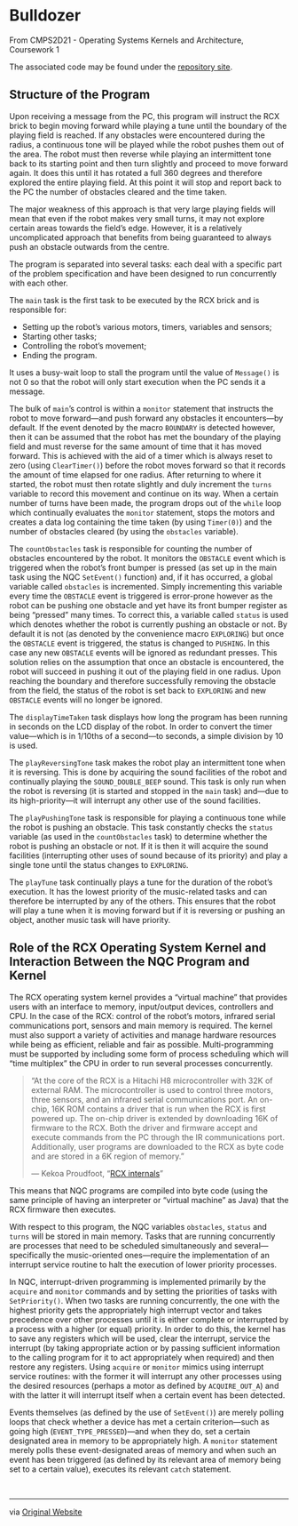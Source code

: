 Bulldozer
=========
From CMPS2D21 - Operating Systems Kernels and Architecture, Coursework 1

The associated code may be found under the [repository site](https://github.com/BrickBot/nqc/tree/master/docs/examples/Bulldozer).


Structure of the Program
------------------------

Upon receiving a message from the PC, this program will instruct the RCX brick to begin moving forward while playing a tune until the boundary of the playing field is reached. If any obstacles were encountered during the radius, a continuous tone will be played while the robot pushes them out of the area. The robot must then reverse while playing an intermittent tone back to its starting point and then turn slightly and proceed to move forward again. It does this until it has rotated a full 360 degrees and therefore explored the entire playing field. At this point it will stop and report back to the PC the number of obstacles cleared and the time taken.

The major weakness of this approach is that very large playing fields will mean that even if the robot makes very small turns, it may not explore certain areas towards the field’s edge. However, it is a relatively uncomplicated approach that benefits from being guaranteed to always push an obstacle outwards from the centre.

The program is separated into several tasks: each deal with a specific part of the problem specification and have been designed to run concurrently with each other.

The `main` task is the first task to be executed by the RCX brick and is responsible for:

* Setting up the robot’s various motors, timers, variables and sensors;
* Starting other tasks;
* Controlling the robot’s movement;
* Ending the program.

It uses a busy-wait loop to stall the program until the value of `Message()` is not 0 so that the robot will only start execution when the PC sends it a message.

The bulk of `main`’s control is within a `monitor` statement that instructs the robot to move forward—and push forward any obstacles it encounters—by default. If the event denoted by the macro `BOUNDARY` is detected however, then it can be assumed that the robot has met the boundary of the playing field and must reverse for the same amount of time that it has moved forward. This is achieved with the aid of a timer which is always reset to zero (using `ClearTimer()`) before the robot moves forward so that it records the amount of time elapsed for one radius. After returning to where it started, the robot must then rotate slightly and duly increment the `turns` variable to record this movement and continue on its way. When a certain number of turns have been made, the program drops out of the `while` loop which continually evaluates the `monitor` statement, stops the motors and creates a data log containing the time taken (by using `Timer(0)`) and the number of obstacles cleared (by using the `obstacles` variable).

The `countObstacles` task is responsible for counting the number of obstacles encountered by the robot. It monitors the `OBSTACLE` event which is triggered when the robot’s front bumper is pressed (as set up in the main task using the NQC `SetEvent()` function) and, if it has occurred, a global variable called `obstacles` is incremented. Simply incrementing this variable every time the `OBSTACLE` event is triggered is error-prone however as the robot can be pushing one obstacle and yet have its front bumper register as being “pressed” many times. To correct this, a variable called `status` is used which denotes whether the robot is currently pushing an obstacle or not. By default it is not (as denoted by the convenience macro `EXPLORING`) but once the `OBSTACLE` event is triggered, the status is changed to `PUSHING`. In this case any new `OBSTACLE` events will be ignored as redundant presses. This solution relies on the assumption that once an obstacle is encountered, the robot will succeed in pushing it out of the playing field in one radius. Upon reaching the boundary and therefore successfully removing the obstacle from the field, the status of the robot is set back to `EXPLORING` and new `OBSTACLE` events will no longer be ignored.

The `displayTimeTaken` task displays how long the program has been running in seconds on the LCD display of the robot. In order to convert the timer value—which is in 1/10ths of a second—to seconds, a simple division by 10 is used.

The `playReversingTone` task makes the robot play an intermittent tone when it is reversing. This is done by acquiring the sound facilities of the robot and continually playing the `SOUND_DOUBLE_BEEP` sound. This task is only run when the robot is reversing (it is started and stopped in the `main` task) and—due to its high-priority—it will interrupt any other use of the sound facilities.

The `playPushingTone` task is responsible for playing a continuous tone while the robot is pushing an obstacle. This task constantly checks the `status` variable (as used in the `countObstacles` task) to determine whether the robot is pushing an obstacle or not. If it is then it will acquire the sound facilities (interrupting other uses of sound because of its priority) and play a single tone until the status changes to `EXPLORING`.

The `playTune` task continually plays a tune for the duration of the robot’s execution. It has the lowest priority of the music-related tasks and can therefore be interrupted by any of the others. This ensures that the robot will play a tune when it is moving forward but if it is reversing or pushing an object, another music task will have priority.

Role of the RCX Operating System Kernel and Interaction Between the NQC Program and Kernel
------------------------------------------------------------------------------------------

The RCX operating system kernel provides a “virtual machine” that provides users with an interface to memory, input/output devices, controllers and CPU. In the case of the RCX: control of the robot’s motors, infrared serial communications port, sensors and main memory is required. The kernel must also support a variety of activities and manage hardware resources while being as efficient, reliable and fair as possible. Multi-programming must be supported by including some form of process scheduling which will “time multiplex” the CPU in order to run several processes concurrently.

> “At the core of the RCX is a Hitachi H8 microcontroller with 32K of external RAM. The microcontroller is used to control three motors, three sensors, and an infrared serial communications port. An on-chip, 16K ROM contains a driver that is run when the RCX is first powered up. The on-chip driver is extended by downloading 16K of firmware to the RCX. Both the driver and firmware accept and execute commands from the PC through the IR communications port. Additionally, user programs are downloaded to the RCX as byte code and are stored in a 6K region of memory.”
> 
> — Kekoa Proudfoot, “[RCX internals](http://www.mralligator.com/rcx/)”

This means that NQC programs are compiled into byte code (using the same principle of having an interpreter or “virtual machine” as Java) that the RCX firmware then executes.

With respect to this program, the NQC variables `obstacles`, `status` and `turns` will be stored in main memory. Tasks that are running concurrently are processes that need to be scheduled simultaneously and several—specifically the music-oriented ones—require the implementation of an interrupt service routine to halt the execution of lower priority processes.

In NQC, interrupt-driven programming is implemented primarily by the `acquire` and `monitor` commands and by setting the priorities of tasks with `SetPriority()`. When two tasks are running concurrently, the one with the highest priority gets the appropriately high interrupt vector and takes precedence over other processes until it is either complete or interrupted by a process with a higher (or equal) priority. In order to do this, the kernel has to save any registers which will be used, clear the interrupt, service the interrupt (by taking appropriate action or by passing sufficient information to the calling program for it to act appropriately when required) and then restore any registers. Using `acquire` or `monitor` mimics using interrupt service routines: with the former it will interrupt any other processes using the desired resources (perhaps a motor as defined by `ACQUIRE_OUT_A`) and with the latter it will interrupt itself when a certain event has been detected.

Events themselves (as defined by the use of `SetEvent()`) are merely polling loops that check whether a device has met a certain criterion—such as going high (`EVENT_TYPE_PRESSED`)—and when they do, set a certain designated area in memory to be appropriately high. A `monitor` statement merely polls these event-designated areas of memory and when such an event has been triggered (as defined by its relevant area of memory being set to a certain value), executes its relevant `catch` statement.


&nbsp;

- - -

via [Original Website](https://github.com/mudge/lego_bulldozer)
